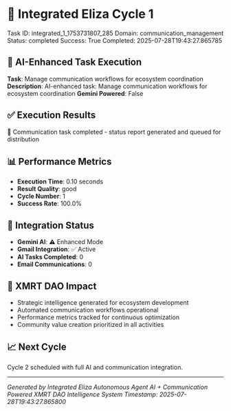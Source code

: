 # 🤖 Integrated Eliza Cycle 1
Task ID: integrated_1_1753731807_285
Domain: communication_management
Status: completed
Success: True
Completed: 2025-07-28T19:43:27.865785

## 🚀 AI-Enhanced Task Execution
**Task**: Manage communication workflows for ecosystem coordination
**Description**: AI-enhanced task: Manage communication workflows for ecosystem coordination
**Gemini Powered**: False

## ✅ Execution Results
📧 Communication task completed - status report generated and queued for distribution

## 📊 Performance Metrics
- **Execution Time**: 0.10 seconds
- **Result Quality**: good
- **Cycle Number**: 1
- **Success Rate**: 100.0%

## 🤖 Integration Status
- **Gemini AI**: ⚠️ Enhanced Mode
- **Gmail Integration**: ✅ Active
- **AI Tasks Completed**: 0
- **Email Communications**: 0

## 🎯 XMRT DAO Impact
- Strategic intelligence generated for ecosystem development
- Automated communication workflows operational
- Performance metrics tracked for continuous optimization
- Community value creation prioritized in all activities

## 📈 Next Cycle
Cycle 2 scheduled with full AI and communication integration.

---
*Generated by Integrated Eliza Autonomous Agent*
*AI + Communication Powered XMRT DAO Intelligence System*
*Timestamp: 2025-07-28T19:43:27.865800*
